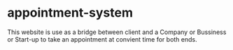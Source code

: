 # appointment-system
This website is use as a bridge between client and a Company or Bussiness or Start-up to take an appointment at convient time for both ends.
